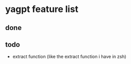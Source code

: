# yagpt feature list

## done

## todo
- extract function (like the extract function i have in zsh)
